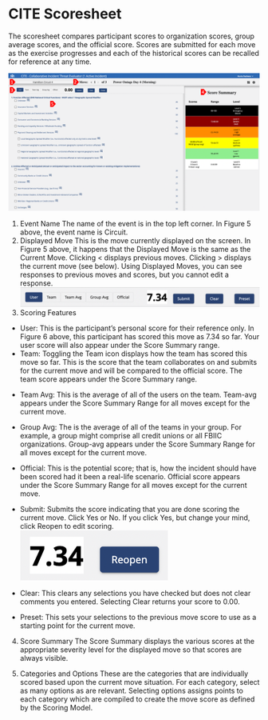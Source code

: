 # CITE Scoresheet

The scoresheet compares participant scores to organization scores, group average scores, and the official score. Scores are submitted for each move as the exercise progresses and each of the historical scores can be recalled for reference at any time.

![CITE Scoresheet](../../assets/img/cite-scoresheet.png)

1. Event Name
    The name of the event is in the top left corner. In Figure 5 above, the event name is Circuit.
2. Displayed Move
    This is the move currently displayed on the screen. In Figure 5 above, it happens that the Displayed Move is the same as the Current Move. Clicking < displays previous moves. Clicking > displays the current move (see below). Using Displayed Moves, you can see responses to previous moves and scores, but you cannot edit a response.
  ![CITE Scores](../../assets/img/cite-scores.png)
3. Scoring Features
  * User: This is the participant’s personal score for their reference only. In Figure 6 above, this participant has scored this move as 7.34 so far. Your user score will also appear under the Score Summary range.
  * Team: Toggling the Team icon displays how the team has scored this move so far. This is the score that the team collaborates on and submits for the current move and will be compared to the official score. The team score appears under the Score Summary range.
  
  - Team Avg: This is the average of all of the users on the team. Team-avg appears under the Score Summary Range for all moves except for the current move.
  
  - Group Avg: The is the average of all of the teams in your group. For example, a group might comprise all credit unions or all FBIIC organizations. Group-avg appears under the Score Summary Range for all moves except for the current move.
  
  - Official: This is the potential score; that is, how the incident should have been scored had it been a real-life scenario. Official score appears under the Score Summary Range for all moves except for the current move.
  
  - Submit: Submits the score indicating that you are done scoring the current move. Click Yes or No. If you click Yes, but change your mind, click Reopen to edit scoring.
  ![CITE Reopen](../../assets/img/cite-reopen.png)
  
  - Clear: This clears any selections you have checked but does not clear comments you entered. Selecting Clear returns your score to 0.00.
  
  - Preset: This sets your selections to the previous move score to use as a starting point for the current move.
  
4. Score Summary
    The Score Summary displays the various scores at the appropriate severity level for the displayed move so that scores are always visible.
    
5. Categories and Options
These are the categories that are individually scored based upon the current move situation. For each category, select as many options as are relevant. Selecting options assigns points to each category which are compiled to create the move score as defined by the Scoring Model.
